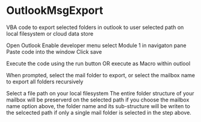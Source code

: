 # OutlookMsgExport
VBA code to export selected folders in outlook to user selected path on local filesystem or cloud data store

Open Outlook
Enable developer menu
select Module 1 in navigaton pane
Paste code into the window
Click save

Execute the code using the run button OR execute as Macro within outlool

When prompted, select the mail folder to export, or select the mailbox name to export all folders recursively

Select a file path on your local filesystem
The entire folder structure of your mailbox will be preserverd on the selected path if you choose the mailbox name option above, the folder name and its sub-structure will be writen to the selcected path if only a single mail folder is selected in the step above.

